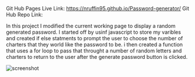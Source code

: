 Git Hub Pages Live Link: https://nruffin95.github.io/Password-generator/
Git Hub Repo Link: 

In this project I modified the current working page to display a random generated password.
I started off by usinf javascript to store my varibles and created if else statments to prompt the user
to choose the number of charters that they world like the password to be. i then created a function that uses a for loop
to pass that throught a number of random letters and charters to return to the user after the generate password button is clicked. 

![screenshot](https://user-images.githubusercontent.com/28698132/162330912-184d25ef-c20e-4b3e-9c4c-af8163af8d6e.png)

